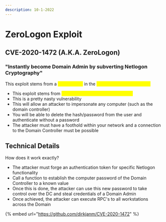 ```yaml
---
description: 10-1-2022
---
```


# ZeroLogon Exploit

## CVE-2020-1472 (A.K.A. ZeroLogon)

### "Instantly become Domain Admin by subverting Netlogon Cryptography"

This exploit stems from a <mark style="color:yellow;">vulnerability</mark> in the <mark style="color:yellow;">Netlogon Remote Protocol</mark>

* This exploit stems from <mark style="color:yellow;">cryptographic authentication flaws</mark>
* This is a pretty nasty vulnerability
* This will allow an attacker to impersonate any computer (such as the domain controller)
* You will be able to delete the hash/password from the user and authenticate without a password
* The attacker must have a foothold within your network and a connection to the Domain Controller must be possible

## Technical Details

How does it work exactly?

* The attacker must forge an authentication token for specific Netlogon functionality
* Call a function to establish the computer password of the Domain Controller to a known value
* Once this is done, the attacker can use this new password to take control over the DC and steal credentials of a Domain Admin
* Once achieved, the attacker can execute RPC's to all workstations across the Domain

{% embed url="https://github.com/dirkjanm/CVE-2020-1472" %}
